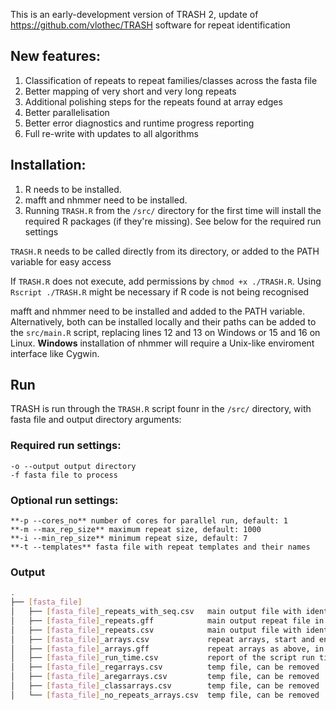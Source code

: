 This is an early-development version of TRASH 2, update of https://github.com/vlothec/TRASH software for repeat identification

## New features:
1. Classification of repeats to repeat families/classes across the fasta file
2. Better mapping of very short and very long repeats
3. Additional polishing steps for the repeats found at array edges
4. Better parallelisation
5. Better error diagnostics and runtime progress reporting
6. Full re-write with updates to all algorithms


## Installation:
1. R needs to be installed.
2. mafft and nhmmer need to be installed.
3. Running ```TRASH.R``` from the ```/src/``` directory for the first time will install the required R packages (if they're missing). See below for the required run settings

```TRASH.R``` needs to be called directly from its directory, or added to the PATH variable for easy access

If ```TRASH.R``` does not execute, add permissions by ```chmod +x ./TRASH.R```. Using ```Rscript ./TRASH.R``` might be necessary if R code is not being recognised

mafft and nhmmer need to be installed and added to the PATH variable. Alternatively, both can be installed locally and their paths can be added to the ```src/main.R``` script, replacing lines 12 and 13 on Windows or 15 and 16 on Linux. **Windows** installation of nhmmer will require a Unix-like enviroment interface like Cygwin.


## Run

TRASH is run through the ```TRASH.R``` script founr in the ```/src/``` directory, with fasta file and output directory arguments:

### Required run settings:
```
-o --output output directory
-f fasta file to process
```

### Optional run settings:
```
**-p --cores_no** number of cores for parallel run, default: 1
**-m --max_rep_size** maximum repeat size, default: 1000
**-i --min_rep_size** minimum repeat size, default: 7
**-t --templates** fasta file with repeat templates and their names 
```

### Output

```bash
.
├── [fasta_file]
│   ├── [fasta_file]_repeats_with_seq.csv  	main output file with identified repeats
│   ├── [fasta_file]_repeats.gff			main output repeat file in gff format
│   ├── [fasta_file]_repeats.csv			main output file with identified repeats without sequence column
│   ├── [fasta_file]_arrays.csv				repeat arrays, start and end are not perfectly aligned with repeats, but can be used to get locations of repeats without loading in potentially big repeat files
│   ├── [fasta_file]_arrays.gff				repeat arrays as above, in gff format
│   ├── [fasta_file]_run_time.csv			report of the script run time
│   ├── [fasta_file]_regarrays.csv        	temp file, can be removed
│   ├── [fasta_file]_aregarrays.csv  		temp file, can be removed
│   ├── [fasta_file]_classarrays.csv  		temp file, can be removed
│   └── [fasta_file]_no_repeats_arrays.csv  temp file, can be removed
```